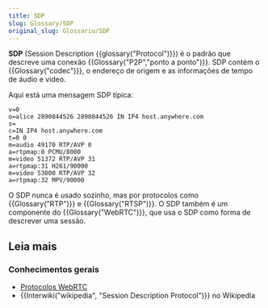 ```yaml
---
title: SDP
slug: Glossary/SDP
original_slug: Glossario/SDP
---
```


**SDP** (Session Description {{glossary("Protocol")}}) é o padrão que descreve uma conexão {{Glossary("P2P","ponto a ponto")}}. SDP contém o {{Glossary("codec")}}, o endereço de origem e as informações de tempo de áudio e vídeo.

Aqui está uma mensagem SDP típica:

```
v=0
o=alice 2890844526 2890844526 IN IP4 host.anywhere.com
s=
c=IN IP4 host.anywhere.com
t=0 0
m=audio 49170 RTP/AVP 0
a=rtpmap:0 PCMU/8000
m=video 51372 RTP/AVP 31
a=rtpmap:31 H261/90000
m=video 53000 RTP/AVP 32
a=rtpmap:32 MPV/90000
```

O SDP nunca é usado sozinho, mas por protocolos como {{Glossary("RTP")}} e {{Glossary("RTSP")}}. O SDP também é um componente do {{Glossary("WebRTC")}}, que usa o SDP como forma de descrever uma sessão.

## Leia mais

### Conhecimentos gerais

- [Protocolos WebRTC](/pt-BR/docs/Web/API/WebRTC_API/Architecture/Protocols)
- {{Interwiki("wikipedia", "Session Description Protocol")}} no Wikipedia
